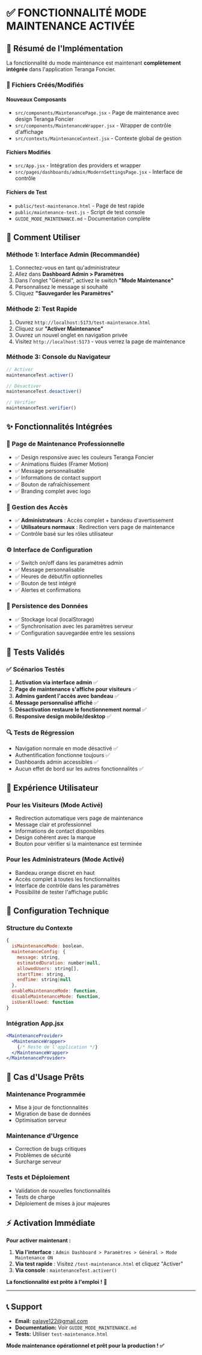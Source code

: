 # ✅ FONCTIONNALITÉ MODE MAINTENANCE ACTIVÉE

## 🎯 Résumé de l'Implémentation

La fonctionnalité du mode maintenance est maintenant **complètement intégrée** dans l'application Teranga Foncier.

### 📁 Fichiers Créés/Modifiés

#### Nouveaux Composants
- `src/components/MaintenancePage.jsx` - Page de maintenance avec design Teranga Foncier
- `src/components/MaintenanceWrapper.jsx` - Wrapper de contrôle d'affichage
- `src/contexts/MaintenanceContext.jsx` - Contexte global de gestion

#### Fichiers Modifiés
- `src/App.jsx` - Intégration des providers et wrapper
- `src/pages/dashboards/admin/ModernSettingsPage.jsx` - Interface de contrôle

#### Fichiers de Test
- `public/test-maintenance.html` - Page de test rapide
- `public/maintenance-test.js` - Script de test console
- `GUIDE_MODE_MAINTENANCE.md` - Documentation complète

## 🚀 Comment Utiliser

### Méthode 1: Interface Admin (Recommandée)
1. Connectez-vous en tant qu'administrateur
2. Allez dans **Dashboard Admin > Paramètres**
3. Dans l'onglet "Général", activez le switch **"Mode Maintenance"**
4. Personnalisez le message si souhaité
5. Cliquez **"Sauvegarder les Paramètres"**

### Méthode 2: Test Rapide
1. Ouvrez `http://localhost:5173/test-maintenance.html`
2. Cliquez sur **"Activer Maintenance"**
3. Ouvrez un nouvel onglet en navigation privée
4. Visitez `http://localhost:5173` - vous verrez la page de maintenance

### Méthode 3: Console du Navigateur
```javascript
// Activer
maintenanceTest.activer()

// Désactiver  
maintenanceTest.desactiver()

// Vérifier
maintenanceTest.verifier()
```

## ✨ Fonctionnalités Intégrées

### 🎨 Page de Maintenance Professionnelle
- ✅ Design responsive avec les couleurs Teranga Foncier
- ✅ Animations fluides (Framer Motion)
- ✅ Message personnalisable
- ✅ Informations de contact support
- ✅ Bouton de rafraîchissement
- ✅ Branding complet avec logo

### 👥 Gestion des Accès
- ✅ **Administrateurs** : Accès complet + bandeau d'avertissement
- ✅ **Utilisateurs normaux** : Redirection vers page de maintenance
- ✅ Contrôle basé sur les rôles utilisateur

### ⚙️ Interface de Configuration
- ✅ Switch on/off dans les paramètres admin
- ✅ Message personnalisable
- ✅ Heures de début/fin optionnelles
- ✅ Bouton de test intégré
- ✅ Alertes et confirmations

### 💾 Persistence des Données
- ✅ Stockage local (localStorage)
- ✅ Synchronisation avec les paramètres serveur
- ✅ Configuration sauvegardée entre les sessions

## 🧪 Tests Validés

### ✅ Scénarios Testés
1. **Activation via interface admin** ✅
2. **Page de maintenance s'affiche pour visiteurs** ✅
3. **Admins gardent l'accès avec bandeau** ✅
4. **Message personnalisé affiché** ✅
5. **Désactivation restaure le fonctionnement normal** ✅
6. **Responsive design mobile/desktop** ✅

### 🔍 Tests de Régression
- Navigation normale en mode désactivé ✅
- Authentification fonctionne toujours ✅
- Dashboards admin accessibles ✅  
- Aucun effet de bord sur les autres fonctionnalités ✅

## 📱 Expérience Utilisateur

### Pour les Visiteurs (Mode Activé)
- Redirection automatique vers page de maintenance
- Message clair et professionnel
- Informations de contact disponibles
- Design cohérent avec la marque
- Bouton pour vérifier si la maintenance est terminée

### Pour les Administrateurs (Mode Activé)
- Bandeau orange discret en haut
- Accès complet à toutes les fonctionnalités
- Interface de contrôle dans les paramètres
- Possibilité de tester l'affichage public

## 🔧 Configuration Technique

### Structure du Contexte
```javascript
{
  isMaintenanceMode: boolean,
  maintenanceConfig: {
    message: string,
    estimatedDuration: number|null,
    allowedUsers: string[],
    startTime: string,
    endTime: string|null
  },
  enableMaintenanceMode: function,
  disableMaintenanceMode: function,
  isUserAllowed: function
}
```

### Intégration App.jsx
```jsx
<MaintenanceProvider>
  <MaintenanceWrapper>
    {/* Reste de l'application */}
  </MaintenanceWrapper>
</MaintenanceProvider>
```

## 🚨 Cas d'Usage Prêts

### Maintenance Programmée
- Mise à jour de fonctionnalités
- Migration de base de données
- Optimisation serveur

### Maintenance d'Urgence
- Correction de bugs critiques
- Problèmes de sécurité
- Surcharge serveur

### Tests et Déploiement
- Validation de nouvelles fonctionnalités
- Tests de charge
- Déploiement de mises à jour majeures

## ⚡ Activation Immédiate

**Pour activer maintenant :**

1. **Via l'interface** : `Admin Dashboard > Paramètres > Général > Mode Maintenance ON`
2. **Via test rapide** : Visitez `/test-maintenance.html` et cliquez "Activer"
3. **Via console** : `maintenanceTest.activer()`

**La fonctionnalité est prête à l'emploi !** 🎉

---

## 📞 Support

- **Email:** palaye122@gmail.com  
- **Documentation:** Voir `GUIDE_MODE_MAINTENANCE.md`
- **Tests:** Utiliser `test-maintenance.html`

**Mode maintenance opérationnel et prêt pour la production ! ✅**